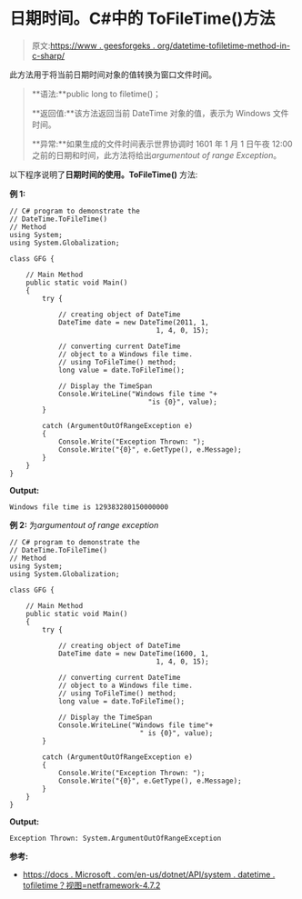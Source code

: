 # 日期时间。C#中的 ToFileTime()方法

> 原文:[https://www . geesforgeks . org/datetime-tofiletime-method-in-c-sharp/](https://www.geeksforgeeks.org/datetime-tofiletime-method-in-c-sharp/)

此方法用于将当前日期时间对象的值转换为窗口文件时间。

> **语法:**public long to filetime()；
> 
> **返回值:**该方法返回当前 DateTime 对象的值，表示为 Windows 文件时间。
> 
> **异常:**如果生成的文件时间表示世界协调时 1601 年 1 月 1 日午夜 12:00 之前的日期和时间，此方法将给出*argumentout of range Exception*。

以下程序说明了**日期时间的使用。ToFileTime()** 方法:

**例 1:**

```
// C# program to demonstrate the
// DateTime.ToFileTime()
// Method
using System;
using System.Globalization;

class GFG {

    // Main Method
    public static void Main()
    {
        try {

            // creating object of DateTime
            DateTime date = new DateTime(2011, 1,
                                    1, 4, 0, 15);

            // converting current DateTime 
            // object to a Windows file time.
            // using ToFileTime() method;
            long value = date.ToFileTime();

            // Display the TimeSpan
            Console.WriteLine("Windows file time "+
                                  "is {0}", value);
        }

        catch (ArgumentOutOfRangeException e) 
        {
            Console.Write("Exception Thrown: ");
            Console.Write("{0}", e.GetType(), e.Message);
        }
    }
}
```

**Output:**

```
Windows file time is 129383280150000000

```

**例 2:** 为*argumentout of range exception*

```
// C# program to demonstrate the
// DateTime.ToFileTime()
// Method
using System;
using System.Globalization;

class GFG {

    // Main Method
    public static void Main()
    {
        try {

            // creating object of DateTime
            DateTime date = new DateTime(1600, 1,
                                    1, 4, 0, 15);

            // converting current DateTime
            // object to a Windows file time.
            // using ToFileTime() method;
            long value = date.ToFileTime();

            // Display the TimeSpan
            Console.WriteLine("Windows file time"+
                                " is {0}", value);
        }

        catch (ArgumentOutOfRangeException e) 
        {
            Console.Write("Exception Thrown: ");
            Console.Write("{0}", e.GetType(), e.Message);
        }
    }
}
```

**Output:**

```
Exception Thrown: System.ArgumentOutOfRangeException

```

**参考:**

*   [https://docs . Microsoft . com/en-us/dotnet/API/system . datetime . tofiletime？视图=netframework-4.7.2](https://docs.microsoft.com/en-us/dotnet/api/system.datetime.tofiletime?view=netframework-4.7.2)